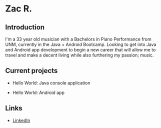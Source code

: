 # Zac R.

## Introduction

I'm a 33 year old musician with a Bachelors in Piano Performance from UNM, currently in the Java + Android Bootcamp. Looking to get into Java and Android app development to begin a new career that will allow me to travel and make a decent living while also furthering my passion; music.

## Current projects

* Hello World: Java console application

* Hello World: Android app

## Links

* [LinkedIn](https://www.linkedin.com/in/zachary-ramsey-512356148/)
